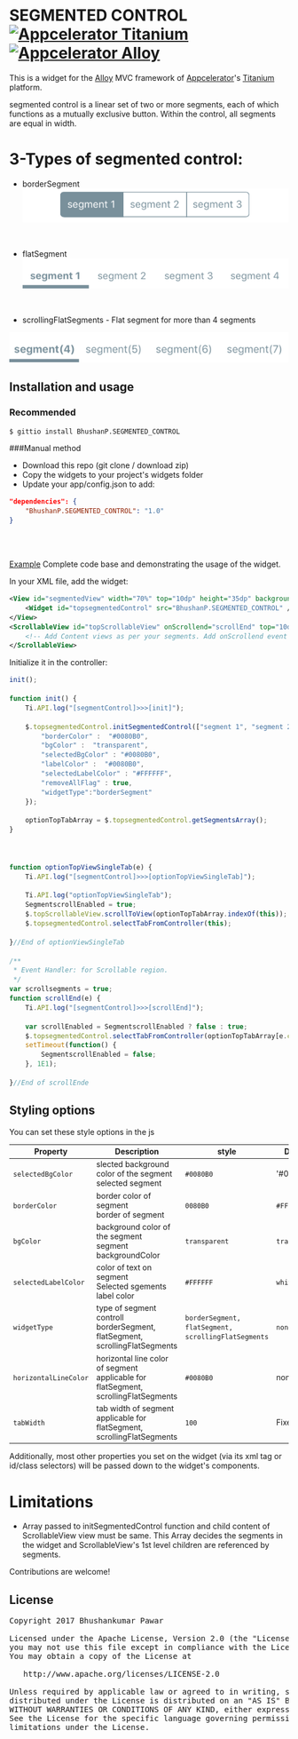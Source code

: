 

#  SEGMENTED CONTROL [![Appcelerator Titanium](http://www-static.appcelerator.com/badges/titanium-git-badge-sq.png)](http://appcelerator.com/titanium/) [![Appcelerator Alloy](http://www-static.appcelerator.com/badges/alloy-git-badge-sq.png)](http://appcelerator.com/alloy/)

This is a widget for the [Alloy](http://projects.appcelerator.com/alloy/docs/Alloy-bootstrap/index.html) MVC framework of [Appcelerator](http://www.appcelerator.com)'s [Titanium](http://www.appcelerator.com/platform) platform.

segmented control is a linear set of two or more segments, each of which functions as a mutually exclusive button. Within the control, all segments are equal in width. 

# 3-Types of segmented control: 
* borderSegment
![Alt text](https://github.com/Bhushankumar-pawar/SEGMENTED_CONTROL_Example/blob/master/segmentedControle/app/assets/image/borderSegment.png)

</br>

* flatSegment   
![Alt text](https://github.com/Bhushankumar-pawar/SEGMENTED_CONTROL_Example/blob/master/segmentedControle/app/assets/image/flat_Segmet.png)


</br>

* scrollingFlatSegments - Flat segment for more than 4 segments 

![Alt text](https://github.com/Bhushankumar-pawar/SEGMENTED_CONTROL_Example/blob/master/segmentedControle/app/assets/image/scrolling_flat_segment.png)


## Installation and usage

### Recommended

```shell
$ gittio install BhushanP.SEGMENTED_CONTROL
```

###Manual method 

* Download this repo (git clone / download zip)
* Copy the widgets to your project's widgets folder
* Update your app/config.json to add:

```json
"dependencies": {
    "BhushanP.SEGMENTED_CONTROL": "1.0"
}
```
</br>
</br>

[Example](https://github.com/Bhushankumar-pawar/SEGMENTED_CONTROL_Example)
Complete code base and demonstrating the usage of the widget.


In your XML file, add the widget:

```xml
<View id="segmentedView" width="70%" top="10dp" height="35dp" backgroundColor="white">
    <Widget id="topsegmentedControl" src="BhushanP.SEGMENTED_CONTROL" />
</View>
<ScrollableView id="topScrollableView" onScrollend="scrollEnd" top="10dp" height="100%">
    <!-- Add Content views as per your segments. Add onScrollend event if you want to change the state of a segment on scroll change. Please take care content of ScrollableView will match with array passed to  initSegmentedControl function as 1st argument -->
</ScrollableView>
```



Initialize it in the controller:

```javascript
init();

function init() {
	Ti.API.log("[segmentControl]>>>[init]");

	$.topsegmentedControl.initSegmentedControl(["segment 1", "segment 2","segment 3"], optionTopViewSingleTab, {
		"borderColor" :  "#0080B0",
		"bgColor" :  "transparent",
		"selectedBgColor" : "#0080B0",
		"labelColor" :  "#0080B0",
		"selectedLabelColor" : "#FFFFFF",
		"removeAllFlag" : true,
		"widgetType":"borderSegment"
	});

	optionTopTabArray = $.topsegmentedControl.getSegmentsArray();
}



function optionTopViewSingleTab(e) {
	Ti.API.log("[segmentControl]>>>[optionTopViewSingleTab]");

	Ti.API.log("optionTopViewSingleTab");
	SegmentscrollEnabled = true;
	$.topScrollableView.scrollToView(optionTopTabArray.indexOf(this));
	$.topsegmentedControl.selectTabFromController(this);

}//End of optionViewSingleTab

/**
 * Event Handler: for Scrollable region.
 */
var scrollsegments = true;
function scrollEnd(e) {
	Ti.API.log("[segmentControl]>>>[scrollEnd]");

	var scrollEnabled = SegmentscrollEnabled ? false : true;
	$.topsegmentedControl.selectTabFromController(optionTopTabArray[e.currentPage], scrollEnabled);
	setTimeout(function() {
		SegmentscrollEnabled = false;
	}, 1E1);

}//End of scrollEnde
```



## Styling options

You can set these style options in the js 

|Property|Description|style|Default|
|-------|-------|-----------|------|
|`selectedBgColor`|slected background color of the segment <br/>selected segment|`#0080B0`| '#006BA3'|
|`borderColor` |border color of segment<br/>border of segment |`0080B0` |`#FFFFFF`|
|`bgColor` |background color of the segment  <br/>segment backgroundColor |`transparent` | `transparent` |
|`selectedLabelColor` |color of text on segment<br/>Selected sgements label color | `#FFFFFF`| `white`|
|`widgetType `|type  of segment controll<br/>borderSegment, flatSegment, scrollingFlatSegments | `borderSegment, flatSegment, scrollingFlatSegments ` | `none`|
|`horizontalLineColor` |horizontal line color of segment <br/>applicable for  flatSegment, scrollingFlatSegments  | `#0080B0` | none |
|`tabWidth`|tab width of segment  <br/>applicable for  flatSegment, scrollingFlatSegments  |`100`| Fixed width 

Additionally, most other properties you set on the widget (via its xml tag or id/class selectors) will be passed down to the widget's components.





# Limitations

* Array passed to initSegmentedControl function and child content of ScrollableView view must be same. This Array decides the segments in the widget and ScrollableView's 1st level children are referenced by segments.

Contributions are welcome!

## License

<pre>
Copyright 2017 Bhushankumar Pawar

Licensed under the Apache License, Version 2.0 (the "License");
you may not use this file except in compliance with the License.
You may obtain a copy of the License at

   http://www.apache.org/licenses/LICENSE-2.0

Unless required by applicable law or agreed to in writing, software
distributed under the License is distributed on an "AS IS" BASIS,
WITHOUT WARRANTIES OR CONDITIONS OF ANY KIND, either express or implied.
See the License for the specific language governing permissions and
limitations under the License.
</pre>
